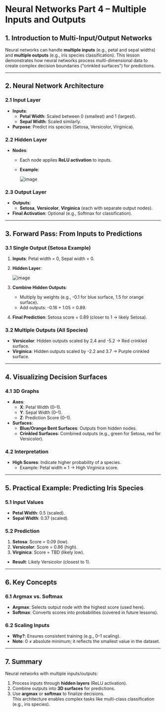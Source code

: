 # Neural Networks Part 4 – Multiple Inputs and Outputs  

## **1. Introduction to Multi-Input/Output Networks**  
Neural networks can handle **multiple inputs** (e.g., petal and sepal widths) and **multiple outputs** (e.g., iris species classification). This lesson demonstrates how neural networks process multi-dimensional data to create complex decision boundaries ("crinkled surfaces") for predictions.  

---

## **2. Neural Network Architecture**  

### **2.1 Input Layer**  
- **Inputs**:  
  - **Petal Width**: Scaled between 0 (smallest) and 1 (largest).  
  - **Sepal Width**: Scaled similarly.  
- **Purpose**: Predict iris species (Setosa, Versicolor, Virginica).  

### **2.2 Hidden Layer**  
- **Nodes**:  
  - Each node applies **ReLU activation** to inputs.  
  - **Example**:  

     ![image](https://github.com/user-attachments/assets/ff7ff2d6-7ff8-4751-966c-af46e78bd77e)


### **2.3 Output Layer**  
- **Outputs**:  
  - **Setosa**, **Versicolor**, **Virginica** (each with separate output nodes).  
- **Final Activation**: Optional (e.g., Softmax for classification).  

---

## **3. Forward Pass: From Inputs to Predictions**  

### **3.1 Single Output (Setosa Example)**  
1. **Inputs**: Petal width = 0, Sepal width = 0.  
2. **Hidden Layer**:  

    ![image](https://github.com/user-attachments/assets/929b15eb-1616-4511-a933-ae0eef9b954e)

3. **Combine Hidden Outputs**:  
   - Multiply by weights (e.g., -0.1 for blue surface, 1.5 for orange surface).  
   - Add outputs: -0.16 + 1.05 = 0.89.  
4. **Final Prediction**: Setosa score = 0.89 (closer to 1 → likely Setosa).  

### **3.2 Multiple Outputs (All Species)**  
- **Versicolor**: Hidden outputs scaled by 2.4 and -5.2 → Red crinkled surface.  
- **Virginica**: Hidden outputs scaled by -2.2 and 3.7 → Purple crinkled surface.  

---

## **4. Visualizing Decision Surfaces**  

### **4.1 3D Graphs**  
- **Axes**:  
  - **X**: Petal Width (0–1).  
  - **Y**: Sepal Width (0–1).  
  - **Z**: Prediction Score (0–1).  
- **Surfaces**:  
  - **Blue/Orange Bent Surfaces**: Outputs from hidden nodes.  
  - **Crinkled Surfaces**: Combined outputs (e.g., green for Setosa, red for Versicolor).  

### **4.2 Interpretation**  
- **High Scores**: Indicate higher probability of a species.  
  - Example: Petal width ≈ 1 → High Virginica score.  

---

## **5. Practical Example: Predicting Iris Species**  

### **5.1 Input Values**  
- **Petal Width**: 0.5 (scaled).  
- **Sepal Width**: 0.37 (scaled).  

### **5.2 Prediction**  
1. **Setosa**: Score = 0.09 (low).  
2. **Versicolor**: Score = 0.86 (high).  
3. **Virginica**: Score = TBD (likely low).  
- **Result**: Likely Versicolor (closest to 1).  

---

## **6. Key Concepts**  

### **6.1 Argmax vs. Softmax**  
- **Argmax**: Selects output node with the highest score (used here).  
- **Softmax**: Converts scores into probabilities (covered in future lessons).  

### **6.2 Scaling Inputs**  
- **Why?**: Ensures consistent training (e.g., 0–1 scaling).  
- **Note**: 0 ≠ absolute minimum; it reflects the smallest value in the dataset.  

---

## **7. Summary**  
Neural networks with multiple inputs/outputs:  
1. Process inputs through **hidden layers** (ReLU activation).  
2. Combine outputs into **3D surfaces** for predictions.  
3. Use **argmax** or **softmax** to finalize decisions.  
This architecture enables complex tasks like multi-class classification (e.g., iris species).  
